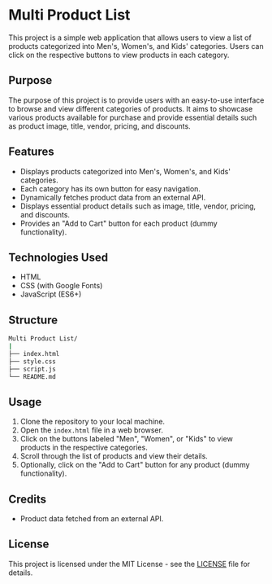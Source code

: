 # Multi Product List

This project is a simple web application that allows users to view a list of products categorized into Men's, Women's, and Kids' categories. Users can click on the respective buttons to view products in each category.

## Purpose

The purpose of this project is to provide users with an easy-to-use interface to browse and view different categories of products. It aims to showcase various products available for purchase and provide essential details such as product image, title, vendor, pricing, and discounts.

## Features

- Displays products categorized into Men's, Women's, and Kids' categories.
- Each category has its own button for easy navigation.
- Dynamically fetches product data from an external API.
- Displays essential product details such as image, title, vendor, pricing, and discounts.
- Provides an "Add to Cart" button for each product (dummy functionality).

## Technologies Used

- HTML
- CSS (with Google Fonts)
- JavaScript (ES6+)


## Structure

```bash
Multi Product List/
|
├── index.html
├── style.css
├── script.js
└── README.md
```


## Usage

1. Clone the repository to your local machine.
2. Open the `index.html` file in a web browser.
3. Click on the buttons labeled "Men", "Women", or "Kids" to view products in the respective categories.
4. Scroll through the list of products and view their details.
5. Optionally, click on the "Add to Cart" button for any product (dummy functionality).

## Credits

- Product data fetched from an external API.

## License

This project is licensed under the MIT License - see the [LICENSE](LICENSE) file for details.
